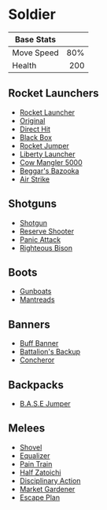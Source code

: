 # Soldier

| Base Stats |      |
|------------|-----:|
| Move Speed |  80% |
| Health     |  200 |

## Rocket Launchers
* [Rocket Launcher](items/rocket-launcher.md)
* [Original](items/original.md)
* [Direct Hit](items/direct-hit.md)
* [Black Box](items/black-box.md)
* [Rocket Jumper](items/rocket-jumper.md)
* [Liberty Launcher](items/liberty-launcher.md)
* [Cow Mangler 5000](items/cow-mangler-5000.md)
* [Beggar's Bazooka](items/beggars-bazooka.md)
* [Air Strike](items/air-strike.md)

## Shotguns
* [Shotgun](../multiclass/items/shotgun.md)
* [Reserve Shooter](../multiclass/items/reserve-shooter.md)
* [Panic Attack](../multiclass/items/panic-attack.md)
* [Righteous Bison](items/righteous-bison.md)

## Boots
* [Gunboats](items/gunboats.md)
* [Mantreads](items/mantreads.md)

## Banners
* [Buff Banner](items/buff-banner.md)
* [Battalion's Backup](items/battalions-backup.md)
* [Concheror](items/concheror.md)

## Backpacks
* [B.A.S.E Jumper](../multiclass/items/base-jumper.md)

## Melees
* [Shovel](items/shovel.md)
* [Equalizer](items/equalizer.md)
* [Pain Train](../multiclass/items/pain-train.md)
* [Half Zatoichi](../multiclass/items/half-zatoichi.md)
* [Disciplinary Action](items/disciplinary-action.md)
* [Market Gardener](items/market-gardener.md)
* [Escape Plan](items/escape-plan.md)
